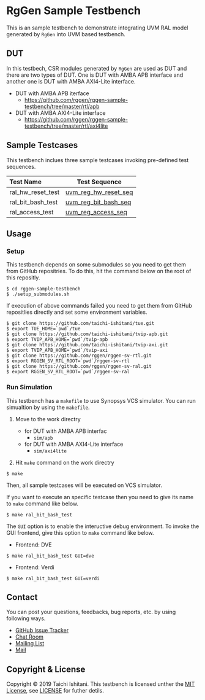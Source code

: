 # RgGen Sample Testbench

This is an sample testbench to demonstrate integrating UVM RAL model generated by `RgGen` into UVM based testbench.

## DUT

In this testbech, CSR modules generated by `RgGen` are used as DUT and there are two types of DUT.
One is DUT with AMBA APB interface and another one is DUT with AMBA AXI4-Lite interface.

* DUT with AMBA APB iterface
    * https://github.com/rggen/rggen-sample-testbench/tree/master/rtl/apb
* DUT with AMBA AXI4-Lite interface
    * https://github.com/rggen/rggen-sample-testbench/tree/master/rtl/axi4lite

## Sample Testcases

This testbench inclues three sample testcases invoking pre-defined test sequences.

| Test Name         | Test Sequence                                                                                                                                                  |
|:------------------|----------------------------------------------------------------------------------------------------------------------------------------------------------------|
| ral_hw_reset_test | [uvm_reg_hw_reset_seq](https://verificationacademy.com/verification-methodology-reference/uvm/docs_1.2/html/files/reg/sequences/uvm_reg_hw_reset_seq-svh.html) |
| ral_bit_bash_test | [uvm_reg_bit_bash_seq](https://verificationacademy.com/verification-methodology-reference/uvm/docs_1.2/html/files/reg/sequences/uvm_reg_bit_bash_seq-svh.html) |
| ral_access_test   | [uvm_reg_access_seq](https://verificationacademy.com/verification-methodology-reference/uvm/docs_1.2/html/files/reg/sequences/uvm_reg_access_seq-svh.html)     |

## Usage

### Setup

This testbench depends on some submodules so you need to get them from GitHub repositries.
To do this, hit the command below on the root of this repositly.

```
$ cd rggen-sample-testbench
$ ./setup_submodules.sh
```

If execution of above commands failed you need to get them from GitHub repositlies directly and set some environment variables.

```
$ git clone https://github.com/taichi-ishitani/tue.git
$ export TUE_HOME=`pwd`/tue
$ git clone https://github.com/taichi-ishitani/tvip-apb.git
$ export TVIP_APB_HOME=`pwd`/tvip-apb
$ git clone https://github.com/taichi-ishitani/tvip-axi.git
$ export TVIP_APB_HOME=`pwd`/tvip-axi
$ git clone https://github.com/rggen/rggen-sv-rtl.git
$ export RGGEN_SV_RTL_ROOT=`pwd`/rggen-sv-rtl
$ git clone https://github.com/rggen/rggen-sv-ral.git
$ export RGGEN_SV_RTL_ROOT=`pwd`/rggen-sv-ral
```

### Run Simulation

This testbench has a `makefile` to use Synopsys VCS simulator. You can run simualtion by using the `makefile`.

1. Move to the work directry
    * for DUT with AMBA APB interfac
        * `sim/apb`
    * for DUT with AMBA AXI4-Lite interface
        * `sim/axi4lite`

2. Hit `make` command on the work directry

```
$ make
```

Then, all sample testcases will be executed on VCS simulator.

If you want to execute an specific testcase then you need to give its name to `make` command like below.

```
$ make ral_bit_bash_test
```

The `GUI` option is to enable the inteructive debug environment.
To invoke the GUI frontend, give this option to `make` command like below.

* Frontend: DVE

```
$ make ral_bit_bash_test GUI=dve
```

* Frontend: Verdi

```
$ make ral_bit_bash_test GUI=verdi
```

## Contact

You can post your questions, feedbacks, bug reports, etc. by using following ways.

* [GitHub Issue Tracker](https://github.com/rggen/rggen-sample-testbench/issues)
* [Chat Room](https://gitter.im/rggen/rggen)
* [Mailing List](https://groups.google.com/d/forum/rggen)
* [Mail](mailto:rggen@googlegroups.com)

## Copyright & License

Copyright &copy; 2019 Taichi Ishitani. This testbench is licensed unther the [MIT License](https://opensource.org/licenses/MIT), see [LICENSE](LICENSE) for futher detils.
